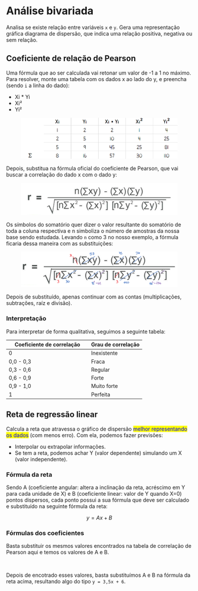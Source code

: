# Análise bivariada

Analisa se existe relação entre variáveis `x` e `y`. Gera uma representação gráfica diagrama de dispersão, que indica uma relação positiva, negativa ou sem relação.

## Coeficiente de relação de Pearson

Uma fórmula que ao ser calculada vai retonar um valor de -1 a 1 no máximo. Para resolver, monte uma tabela com os dados x ao lado do y, e preencha (sendo `i` a linha do dado):

* Xi \* Yi
* Xi²
* Yi²

<figure><img src="../../.gitbook/assets/tabela pearson.png" alt=""><figcaption></figcaption></figure>

Depois, substitua na fórmula oficial do coeficiente de Pearson, que vai buscar a correlação do dado x com o dado y:

<figure><img src="../../.gitbook/assets/formula pearson.png" alt=""><figcaption></figcaption></figure>

Os símbolos do somatório quer dizer o valor resultante do somatório de toda a coluna respectiva e n simboliza o número de amostras da nossa base sendo estudada. Levando `n` como 3 no nosso exemplo, a fórmula ficaria dessa maneira com as substituições:

<figure><img src="../../.gitbook/assets/resolvendo pearson.png" alt=""><figcaption></figcaption></figure>

Depois de substituído, apenas continuar com as contas (multiplicações, subtrações, raíz e divisão).&#x20;

### Interpretação

Para interpretar de forma qualitativa, seguimos a seguinte tabela:

<table><thead><tr><th width="209">Coeficiente de correlação</th><th>Grau de correlação</th></tr></thead><tbody><tr><td>0</td><td>Inexistente</td></tr><tr><td>0,0 - 0,3</td><td>Fraca</td></tr><tr><td>0,3 - 0,6</td><td>Regular</td></tr><tr><td>0,6 - 0,9</td><td>Forte</td></tr><tr><td>0,9 - 1,0</td><td>Muito forte</td></tr><tr><td>1</td><td>Perfeita</td></tr></tbody></table>

## Reta de regressão linear

Calcula a reta que atravessa o gráfico de dispersão <mark style="color:blue;">melhor representando os dados</mark> (com menos erro). Com ela, podemos fazer previsões:

* Interpolar ou extrapolar informações.
* Se tem a reta, podemos achar Y (valor dependente) simulando um X (valor independente).

### Fórmula da reta

Sendo A (coeficiente angular: altera a inclinação da reta, acréscimo em Y para cada unidade de X) e B (coeficiente linear: valor de Y quando X=0) pontos dispersos, cada ponto possui a sua fórmula que deve ser calculado e substituído na seguinte fórmula da reta:

$$
y = Ax + B
$$

### Fórmulas dos coeficientes

Basta substituir os mesmos valores encontrados na tabela de correlação de Pearson aqui e temos os valores de A e B.

<figure><img src="../../.gitbook/assets/coeficientes em regressão linear.png" alt=""><figcaption></figcaption></figure>

Depois de encotrado esses valores, basta substituímos A e B na fórmula da reta acima, resultando algo do tipo `y = 3,5x + 6`.
